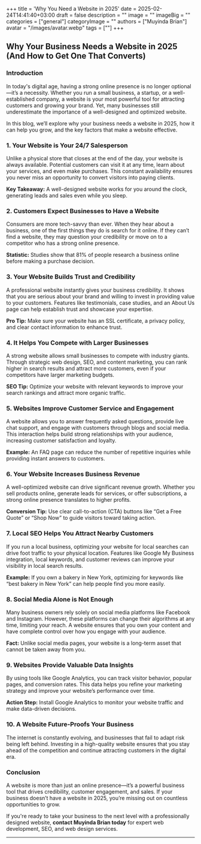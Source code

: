 +++
title = 'Why You Need a Website in 2025'
date = 2025-02-24T14:41:40+03:00
draft = false
description = ""
image = ""
imageBig = ""
categories = ["general"]
categoryImage = ""
authors = ["Muyinda Brian"]
avatar = "/images/avatar.webp"
tags = [""]
+++

## Why Your Business Needs a Website in 2025 (And How to Get One That Converts)

### Introduction

In today's digital age, having a strong online presence is no longer optional—it’s a necessity. Whether you run a small business, a startup, or a well-established company, a website is your most powerful tool for attracting customers and growing your brand. Yet, many businesses still underestimate the importance of a well-designed and optimized website.

In this blog, we’ll explore why your business needs a website in 2025, how it can help you grow, and the key factors that make a website effective.

### 1. Your Website is Your 24/7 Salesperson

Unlike a physical store that closes at the end of the day, your website is always available. Potential customers can visit it at any time, learn about your services, and even make purchases. This constant availability ensures you never miss an opportunity to convert visitors into paying clients.

**Key Takeaway:** A well-designed website works for you around the clock, generating leads and sales even while you sleep.

### 2. Customers Expect Businesses to Have a Website

Consumers are more tech-savvy than ever. When they hear about a business, one of the first things they do is search for it online. If they can’t find a website, they may question your credibility or move on to a competitor who has a strong online presence.

**Statistic:** Studies show that 81% of people research a business online before making a purchase decision.

### 3. Your Website Builds Trust and Credibility

A professional website instantly gives your business credibility. It shows that you are serious about your brand and willing to invest in providing value to your customers. Features like testimonials, case studies, and an About Us page can help establish trust and showcase your expertise.

**Pro Tip:** Make sure your website has an SSL certificate, a privacy policy, and clear contact information to enhance trust.

### 4. It Helps You Compete with Larger Businesses

A strong website allows small businesses to compete with industry giants. Through strategic web design, SEO, and content marketing, you can rank higher in search results and attract more customers, even if your competitors have larger marketing budgets.

**SEO Tip:** Optimize your website with relevant keywords to improve your search rankings and attract more organic traffic.

### 5. Websites Improve Customer Service and Engagement

A website allows you to answer frequently asked questions, provide live chat support, and engage with customers through blogs and social media. This interaction helps build strong relationships with your audience, increasing customer satisfaction and loyalty.

**Example:** An FAQ page can reduce the number of repetitive inquiries while providing instant answers to customers.

### 6. Your Website Increases Business Revenue

A well-optimized website can drive significant revenue growth. Whether you sell products online, generate leads for services, or offer subscriptions, a strong online presence translates to higher profits.

**Conversion Tip:** Use clear call-to-action (CTA) buttons like “Get a Free Quote” or “Shop Now” to guide visitors toward taking action.

### 7. Local SEO Helps You Attract Nearby Customers

If you run a local business, optimizing your website for local searches can drive foot traffic to your physical location. Features like Google My Business integration, local keywords, and customer reviews can improve your visibility in local search results.

**Example:** If you own a bakery in New York, optimizing for keywords like “best bakery in New York” can help people find you more easily.

### 8. Social Media Alone is Not Enough

Many business owners rely solely on social media platforms like Facebook and Instagram. However, these platforms can change their algorithms at any time, limiting your reach. A website ensures that you own your content and have complete control over how you engage with your audience.

**Fact:** Unlike social media pages, your website is a long-term asset that cannot be taken away from you.

### 9. Websites Provide Valuable Data Insights

By using tools like Google Analytics, you can track visitor behavior, popular pages, and conversion rates. This data helps you refine your marketing strategy and improve your website’s performance over time.

**Action Step:** Install Google Analytics to monitor your website traffic and make data-driven decisions.

### 10. A Website Future-Proofs Your Business

The internet is constantly evolving, and businesses that fail to adapt risk being left behind. Investing in a high-quality website ensures that you stay ahead of the competition and continue attracting customers in the digital era.

### Conclusion

A website is more than just an online presence—it’s a powerful business tool that drives credibility, customer engagement, and sales. If your business doesn’t have a website in 2025, you’re missing out on countless opportunities to grow.

If you're ready to take your business to the next level with a professionally designed website, **contact Muyinda Brian today** for expert web development, SEO, and web design services.

---



